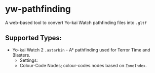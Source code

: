 # yw-pathfinding
A web-based tool to convert Yo-kai Watch pathfinding files into `.gltf`

## Supported Types:
* Yo-kai Watch 2 `.astarbin` - A* pathfinding used for Terror Time and Blasters.
  * Settings:
  * Colour-Code Nodes; colour-codes nodes based on `ZoneIndex`.
